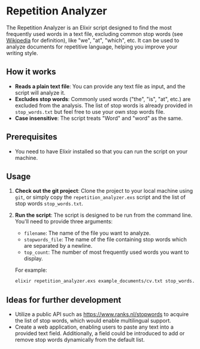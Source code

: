 # Repetition Analyzer

The Repetition Analyzer is an Elixir script designed to find the most frequently used words in a text file, excluding common stop words (see [Wikipedia](https://en.wikipedia.org/wiki/Stop_word) for definition), like "we", "at", "which", etc. It can be used to analyze documents for repetitive language, helping you improve your writing style.

## How it works

- **Reads a plain text file**: You can provide any text file as input, and the script will analyze it.
- **Excludes stop words**: Commonly used words ("the", "is", "at", etc.) are excluded from the analysis. The list of stop words is already provided in `stop_words.txt` but feel free to use your own stop words file.
- **Case insensitive**: The script treats "Word" and "word" as the same.

## Prerequisites
- You need to have Elixir installed so that you can run the script on your machine.

## Usage

1. **Check out the git project**:
   Clone the project to your local machine using `git`, or simply copy the `repetition_analyzer.exs` script and the list of stop words `stop_words.txt`.

2. **Run the script**:
   The script is designed to be run from the command line. You'll need to provide three arguments:

   - `filename`: The name of the file you want to analyze.
   - `stopwords_file`: The name of the file containing stop words which are separated by a newline.
   - `top_count`: The number of most frequently used words you want to display.

   For example:

   ```bash
   elixir repetition_analyzer.exs example_documents/cv.txt stop_words.txt 20

## Ideas for further development
- Utilize a public API such as https://www.ranks.nl/stopwords to acquire the list of stop words, which would enable multilingual support.
- Create a web application, enabling users to paste any text into a provided text field. Additionally, a field could be introduced to add or remove stop words dynamically from the default list.
